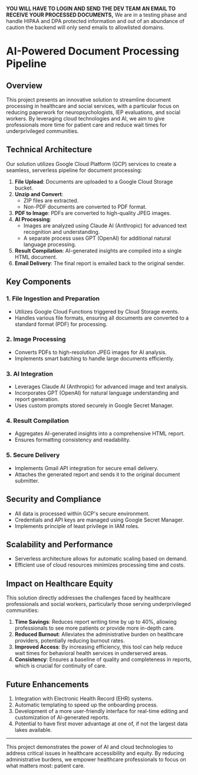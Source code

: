 **YOU WILL HAVE TO LOGIN AND SEND THE DEV TEAM AN EMAIL TO RECEIVE YOUR PROCESSED DOCUMENTS,**
We are in a testing phase and handle HIPAA and DPA protected information and out of an abundance of caution the backend will only send emails to allowlisted domains. 

# AI-Powered Document Processing Pipeline

## Overview

This project presents an innovative solution to streamline document processing in healthcare and social services, with a particular focus on reducing paperwork for neuropsychologists, IEP evaluations, and social workers. By leveraging cloud technologies and AI, we aim to give professionals more time for patient care and reduce wait times for underprivileged communities.

## Technical Architecture

Our solution utilizes Google Cloud Platform (GCP) services to create a seamless, serverless pipeline for document processing:

1. **File Upload**: Documents are uploaded to a Google Cloud Storage bucket.
2. **Unzip and Convert**: 
   - ZIP files are extracted.
   - Non-PDF documents are converted to PDF format.
3. **PDF to Image**: PDFs are converted to high-quality JPEG images.
4. **AI Processing**: 
   - Images are analyzed using Claude AI (Anthropic) for advanced text recognition and understanding.
   - A separate process uses GPT (OpenAI) for additional natural language processing.
5. **Result Compilation**: AI-generated insights are compiled into a single HTML document.
6. **Email Delivery**: The final report is emailed back to the original sender.

## Key Components

### 1. File Ingestion and Preparation
- Utilizes Google Cloud Functions triggered by Cloud Storage events.
- Handles various file formats, ensuring all documents are converted to a standard format (PDF) for processing.

### 2. Image Processing
- Converts PDFs to high-resolution JPEG images for AI analysis.
- Implements smart batching to handle large documents efficiently.

### 3. AI Integration
- Leverages Claude AI (Anthropic) for advanced image and text analysis.
- Incorporates GPT (OpenAI) for natural language understanding and report generation.
- Uses custom prompts stored securely in Google Secret Manager.

### 4. Result Compilation
- Aggregates AI-generated insights into a comprehensive HTML report.
- Ensures formatting consistency and readability.

### 5. Secure Delivery
- Implements Gmail API integration for secure email delivery.
- Attaches the generated report and sends it to the original document submitter.

## Security and Compliance

- All data is processed within GCP's secure environment.
- Credentials and API keys are managed using Google Secret Manager.
- Implements principle of least privilege in IAM roles.

## Scalability and Performance

- Serverless architecture allows for automatic scaling based on demand.
- Efficient use of cloud resources minimizes processing time and costs.

## Impact on Healthcare Equity

This solution directly addresses the challenges faced by healthcare professionals and social workers, particularly those serving underprivileged communities:

1. **Time Savings**: Reduces report writing time by up to 40%, allowing professionals to see more patients or provide more in-depth care.
2. **Reduced Burnout**: Alleviates the administrative burden on healthcare providers, potentially reducing burnout rates.
3. **Improved Access**: By increasing efficiency, this tool can help reduce wait times for behavioral health services in underserved areas.
4. **Consistency**: Ensures a baseline of quality and completeness in reports, which is crucial for continuity of care.

## Future Enhancements

1. Integration with Electronic Health Record (EHR) systems.
2. Automatic templating to speed up the onboarding process. 
3. Development of a more user-friendly interface for real-time editing and customization of AI-generated reports.
4. Potential to have first mover advantage at one of, if not the largest data lakes available. 

---

This project demonstrates the power of AI and cloud technologies to address critical issues in healthcare accessibility and equity. By reducing administrative burdens, we empower healthcare professionals to focus on what matters most: patient care.
